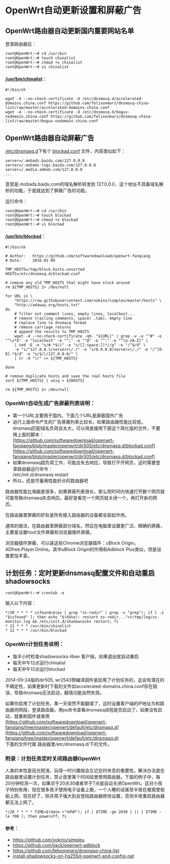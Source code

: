 # OpenWrt自动更新设置和屏蔽广告


## OpenWrt路由器自动更新国内重要网站名单
登录路由器后：

	root@OpenWrt:~# cd /usr/bin
	root@OpenWrt:~# touch chinalist
	root@OpenWrt:~# chmod +x chinalist
	root@OpenWrt:~# vi chinalist
	
#### [/usr/bin/chinalist](https://github.com/softwaredownload/openwrt-fanqiang/blob/master/openwrt/default/usr/bin/chinalist)：

	#!/bin/sh                                                                                                                                                               
	
	wget -4 --no-check-certificate -O /etc/dnsmasq.d/accelerated-domains.china.conf https://github.com/felixonmars/dnsmasq-china-list/raw/master/accelerated-domains.china.conf
	wget -4 --no-check-certificate -O /etc/dnsmasq.d/bogus-nxdomain.china.conf https://github.com/felixonmars/dnsmasq-china-list/raw/master/bogus-nxdomain.china.conf

	
## OpenWrt路由器自动屏蔽广告	

[/etc/dnsmasq.d](https://github.com/softwaredownload/openwrt-fanqiang/tree/master/openwrt/default/etc/dnsmasq.d)下有个 [blockad.conf](https://github.com/softwaredownload/openwrt-fanqiang/blob/master/openwrt/default/etc/dnsmasq.d/blockad.conf) 文件，内容类似如下：

	server=/.mobads.baidu.com/127.0.0.0
	server=/.mobads-logs.baidu.com/127.0.0.0
	server=/.media.admob.com/127.0.0.0
	...
	
意思是.mobads.baidu.com的域名解析转发到 127.0.0.0，这个地址不具备域名解析的功能，于是就达到了屏蔽广告的功能。

运行命令：

	root@OpenWrt:~# cd /usr/bin
	root@OpenWrt:~# touch blockad
	root@OpenWrt:~# chmod +x blockad
	root@OpenWrt:~# vi blockad

#### [/usr/bin/blockad](https://github.com/softwaredownload/openwrt-fanqiang/blob/master/openwrt/default/usr/bin/blockad)：

	#!/bin/sh
	
	# Author:	https://github.com/softwaredownload/openwrt-fanqiang
	# Date:		2016-01-09
	
	TMP_HOSTS=/tmp/block.hosts.unsorted
	HOSTS=/etc/dnsmasq.d/blockad.conf
	
	# remove any old TMP_HOSTS that might have stuck around
	rm ${TMP_HOSTS} 2> /dev/null
	
	for URL in \
	    "https://raw.githubusercontent.com/vokins/simpleu/master/hosts" \
	    "http://adaway.org/hosts.txt"
	do
	    # filter out comment lines, empty lines, localhost... 
	    # remove trailing comments, space( ,tab), empty line
	    # replace line to dnsmasq format
	    # remove carriage returns
	    # append the results to TMP_HOSTS
	    wget -4 --no-check-certificate -qO- "${URL}" | grep -v -e "^#" -e "^\s*$" -e "localhost" -e "^;" -e "^@" -e "^:" -e "^[a-zA-Z]" \
		| sed -E -e "s/#.*$//" -e "s/[[:space:]]*//g" -e "/^$/d" \
		-e "s/^127.0.0.1/server=\/./" -e "s/0.0.0.0/server=\/./" -e "/^[0-9].*$/d" -e "s/$/\/127.0.0.0/" \
		| tr -d "\r" >> ${TMP_HOSTS}
	
	done
	
	# remove duplicate hosts and save the real hosts file
	sort ${TMP_HOSTS} | uniq > ${HOSTS}
	
	rm ${TMP_HOSTS} 2> /dev/null

### OpenWrt自动生成广告屏蔽列表说明：
- 第一个URL主要用于国内，下面几个URL是屏蔽国外广告
- 运行上面命令产生的广告屏蔽列表比较长，如果路由器性能比较低，dnsmasq匹配域名负荷会太大，可以用直接用下面这个简化版的文件，不要用上面的脚本：  
	[https://github.com/softwaredownload/openwrt-fanqiang/blob/master/openwrt/dir505/etc/dnsmasq.d/blockad.conf](https://github.com/softwaredownload/openwrt-fanqiang/blob/master/openwrt/dir505/etc/dnsmasq.d/blockad.conf)
- 如果dnsmasq超负荷工作，可能会失去响应，导致打不开网页，这时需要登录路由器运行命令：  
	/etc/init.d/dnsmasq restart
- 所以，还是尽量用性能好点的路由器吧

路由器性能比电脑差很多，如果屏蔽列表很长，那么短时间内快速打开数个网页就可能导致dnsmasq失去响应。最好是看完一个网页就关闭一个，再打开新的网页。

在路由器里屏蔽的好处是所有接入路由器的设备都全部起作用。

通常的做法，在路由器里屏蔽部分域名，然后在电脑里设置更广泛、精确的屏蔽，主要是设置host文件屏蔽和浏览器插件屏蔽。

浏览器插件屏蔽，可以装这些Chrome浏览器插件：uBlock Origin，ADfree.Player.Online。其中uBlock Origin的作用和Adblock Plus类似，但是设置更加丰富。



## 计划任务：定时更新dnsmasq配置文件和自动重启shadowsocks

	root@OpenWrt:~# crontab -e
	
输入以下内容：

	*/30 * * * * isfound=$(ps | grep "ss-redir" | grep -v "grep"); if [ -z "$isfound" ]; then echo "$(date): restart ss-redir...">>/tmp/log/ss-monitor.log && /etc/init.d/shadowsocks restart; fi
	* 12 * * * /usr/bin/chinalist
	* 12 * * * /usr/bin/blockad

### OpenWrt计划任务说明：
- 每半小时检查shadowsocks-libev 客户端，如果退出就自动重启
- 每天中午12点运行chinalist
- 每天中午12点运行blockad


2014-09-24版的dir505, wr2543预编译固件是启用了计划任务的，这会有潜在的不确定性，如果更新时下载的文件如accelerated-domains.china.conf存在错误，导致dnsmasq无法启动，翻墙功能自然失效。

如果你启用了计划任务，某一天突然不能翻墙了，这时设置客户端的IP地址为和路由器同网段，登录路由器，用ps命令查看dnsmasq进程是否启动了，如果没有启动，就重刷固件或者用  
[https://github.com/softwaredownload/openwrt-fanqiang/tree/master/openwrt/default/etc/dnsmasq.d](https://github.com/softwaredownload/openwrt-fanqiang/tree/master/openwrt/default/etc/dnsmasq.d)  
下面的文件代替 路由器里/etc/dnsmasq.d/下的文件。

### 附录：计划任务定时关闭路由器OpenWrt

人类的本性是目光短浅，玩得一时兴趣就会忘记定时休息的重要性。解决办法是在路由器里设置计划任务，禁止夜里某个时间段里使用路由器。下面的例子中，每20分钟检测一次，如果迟于20点30或者早于7点就自动关闭OpenWrt。这对小孩子特别有用，现在很多孩子使用电子设备上瘾，一个人睡的话甚至半夜在被窝里偷偷上网，现在好了，除非孩子强大到会登陆路由器修改设置，否则半夜重启路由器都无法上网了。

	*/20 * * * * TIME=$(date +"%H%M"); if [ $TIME -ge 2030 ] || [ $TIME -le 700 ]; then poweroff; fi

#### 参考：
- https://github.com/vokins/simpleu
- https://github.com/jjack/openwrt-adblock
- https://github.com/felixonmars/dnsmasq-china-list
- [install-shadowsocks-on-hg255d-openwrt-and-config-nat](http://www.shuyz.com/install-shadowsocks-on-hg255d-openwrt-and-config-nat.html)
